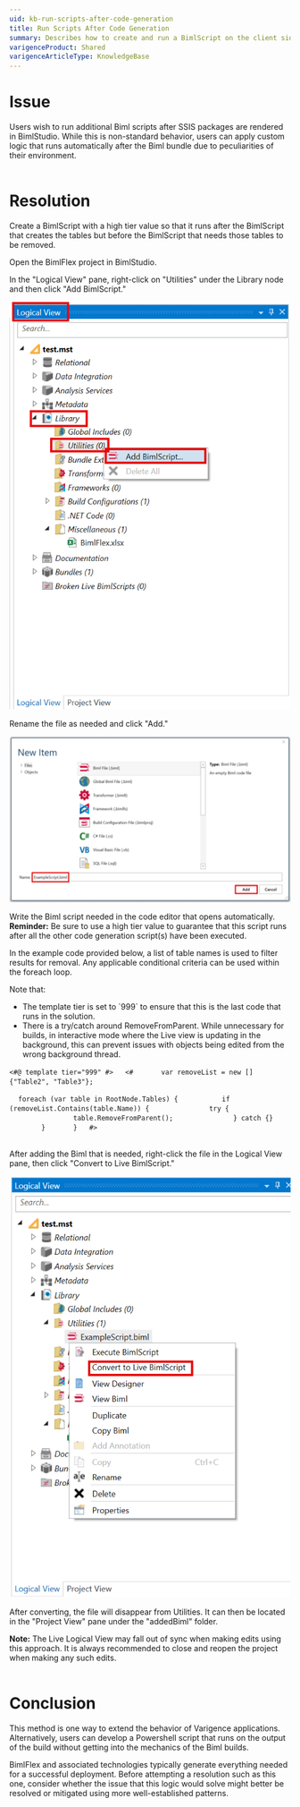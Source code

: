 ```yaml
---
uid: kb-run-scripts-after-code-generation
title: Run Scripts After Code Generation
summary: Describes how to create and run a BimlScript on the client side of the project to execute directly after SSIS packages are rendered.
varigenceProduct: Shared
varigenceArticleType: KnowledgeBase
---
```

# Issue

Users wish to run additional Biml scripts after SSIS packages are rendered in BimlStudio. While this is non-standard behavior, users can apply custom logic that runs automatically after the Biml bundle due to peculiarities of their environment.   
 

# Resolution

Create a BimlScript with a high tier value so that it runs after the BimlScript that creates the tables but before the BimlScript that needs those tables to be removed.

Open the BimlFlex project in BimlStudio. 

In the "Logical View" pane, right-click on "Utilities" under the Library node and then click "Add BimlScript."

![Add BimlScript](../static/img/kb-run-scripts-after-code-generation-img1.png "Add BimlScript")

Rename the file as needed and click "Add."

![Rename the File](../static/img/kb-run-scripts-after-code-generation-img2.png "Rename the File")

Write the Biml script needed in the code editor that opens automatically. **Reminder:** Be sure to use a high tier value to guarantee that this script runs after all the other code generation script(s) have been executed.

In the example code provided below, a list of table names is used to filter results for removal. Any applicable conditional criteria can be used within the foreach loop. 

Note that: 

*   The template tier is set to \`999\` to ensure that this is the last code that runs in the solution. 
*   There is a try/catch around RemoveFromParent. While unnecessary for builds, in interactive mode where the Live view is updating in the background, this can prevent issues with objects being edited from the wrong background thread.

`<#@ template tier="999" #>   <#       var removeList = new [] {"Table2", "Table3"};`

    `foreach (var table in RootNode.Tables) {           if (removeList.Contains(table.Name)) {               try {                   table.RemoveFromParent();               } catch {}           }       }   #>`  
 

After adding the Biml that is needed, right-click the file in the Logical View pane, then click "Convert to Live BimlScript."

![Convert to Live BimlScript](../static/img/kb-run-scripts-after-code-generation-img3.png "Convert to Live BimlScript")

After converting, the file will disappear from Utilities. It can then be located in the "Project View" pane under the "addedBiml" folder.

**Note:** The Live Logical View may fall out of sync when making edits using this approach. It is always recommended to close and reopen the project when making any such edits.  
 

# Conclusion

This method is one way to extend the behavior of Varigence applications. Alternatively, users can develop a Powershell script that runs on the output of the build without getting into the mechanics of the Biml builds. 

BimlFlex and associated technologies typically generate everything needed for a successful deployment. Before attempting a resolution such as this one, consider whether the issue that this logic would solve might better be resolved or mitigated using more well-established patterns.